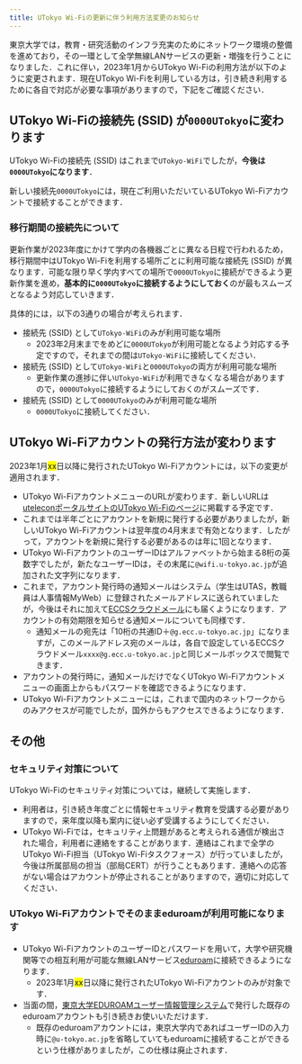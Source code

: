 ```yaml
---
title: UTokyo Wi-Fiの更新に伴う利用方法変更のお知らせ
---
```


東京大学では，教育・研究活動のインフラ充実のためにネットワーク環境の整備を進めており，その一環として全学無線LANサービスの更新・増強を行うことになりました．これに伴い，2023年1月からUTokyo Wi-Fiの利用方法が以下のように変更されます．現在UTokyo Wi-Fiを利用している方は，引き続き利用するために各自で対応が必要な事項がありますので，下記をご確認ください．

## UTokyo Wi-Fiの接続先 (SSID) が`0000UTokyo`に変わります
UTokyo Wi-Fiの接続先 (SSID) はこれまで`UTokyo-WiFi`でしたが，**今後は`0000UTokyo`になります**．

新しい接続先`0000UTokyo`には，現在ご利用いただいているUTokyo Wi-Fiアカウントで接続することができます．

### 移行期間の接続先について
更新作業が2023年度にかけて学内の各機器ごとに異なる日程で行われるため，移行期間中はUTokyo Wi-Fiを利用する場所ごとに利用可能な接続先 (SSID) が異なります．可能な限り早く学内すべての場所で`0000UTokyo`に接続ができるよう更新作業を進め，**基本的に`0000UTokyo`に接続するようにしておく**のが最もスムーズとなるよう対応していきます．

具体的には，以下の3通りの場合が考えられます．

- 接続先 (SSID) として`UTokyo-WiFi`のみが利用可能な場所
    - 2023年2月末までをめどに`0000UTokyo`が利用可能となるよう対応する予定ですので，それまでの間は`UTokyo-WiFi`に接続してください．
- 接続先 (SSID) として`UTokyo-WiFi`と`0000UTokyo`の両方が利用可能な場所
    - 更新作業の進捗に伴い`UTokyo-WiFi`が利用できなくなる場合がありますので，`0000UTokyo`に接続するようにしておくのがスムーズです．
- 接続先 (SSID) として`0000UTokyo`のみが利用可能な場所
    - `0000UTokyo`に接続してください．

## UTokyo Wi-Fiアカウントの発行方法が変わります
2023年1月<span style="background:yellow;">xx</span>日以降に発行されたUTokyo Wi-Fiアカウントには，以下の変更が適用されます．

- UTokyo Wi-FiアカウントメニューのURLが変わります．新しいURLは[uteleconポータルサイトのUTokyo Wi-Fiのページ](/utokyo_wifi/)に掲載する予定です．
- これまでは半年ごとにアカウントを新規に発行する必要がありましたが，新しいUTokyo Wi-Fiアカウントは翌年度の4月末まで有効となります．したがって，アカウントを新規に発行する必要があるのは年に1回となります．
- UTokyo Wi-FiアカウントのユーザーIDはアルファベットから始まる8桁の英数字でしたが，新たなユーザーIDは，その末尾に`@wifi.u-tokyo.ac.jp`が追加された文字列になります．
- これまで，アカウント発行時の通知メールはシステム（学生はUTAS，教職員は人事情報MyWeb）に登録されたメールアドレスに送られていましたが，今後はそれに加えて[ECCSクラウドメール](/eccs_cloud_email)にも届くようになります．アカウントの有効期限を知らせる通知メールについても同様です．
    - 通知メールの宛先は「10桁の共通ID＋`@g.ecc.u-tokyo.ac.jp`」になりますが，このメールアドレス宛のメールは，各自で設定しているECCSクラウドメール`xxxx@g.ecc.u-tokyo.ac.jp`と同じメールボックスで閲覧できます．
- アカウントの発行時に，通知メールだけでなくUTokyo Wi-Fiアカウントメニューの画面上からもパスワードを確認できるようになります．
- UTokyo Wi-Fiアカウントメニューには，これまで国内のネットワークからのみアクセスが可能でしたが，国外からもアクセスできるようになります．

## その他

### セキュリティ対策について

UTokyo Wi-Fiのセキュリティ対策については，継続して実施します．

- 利用者は，引き続き年度ごとに情報セキュリティ教育を受講する必要がありますので，来年度以降も案内に従い必ず受講するようにしてください．
- UTokyo Wi-Fiでは，セキュリティ上問題があると考えられる通信が検出された場合，利用者に連絡をすることがあります．連絡はこれまで全学のUTokyo Wi-Fi担当（UTokyo Wi-Fiタスクフォース）が行っていましたが，今後は所属部局の担当（部局CERT）が行うこともあります．連絡への応答がない場合はアカウントが停止されることがありますので，適切に対応してください．

### UTokyo Wi-Fiアカウントでそのままeduroamが利用可能になります
- UTokyo Wi-FiアカウントのユーザーIDとパスワードを用いて，大学や研究機関等での相互利用が可能な無線LANサービス[eduroam](https://eduroam.jp/)に接続できるようになります．
    - 2023年1月<span style="background:yellow;">xx</span>日以降に発行されたUTokyo Wi-Fiアカウントのみが対象です．
- 当面の間，[東京大学EDUROAMユーザー情報管理システム](https://www.eduroam.itc.u-tokyo.ac.jp/)で発行した既存のeduroamアカウントも引き続きお使いいただけます．
    - 既存のeduroamアカウントには，東京大学内であればユーザーIDの入力時に`@u-tokyo.ac.jp`を省略していてもeduroamに接続することができるという仕様がありましたが，この仕様は廃止されます．
